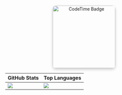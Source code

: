<div align="center">
<a href="https://codetime.dev" target="_blank">
 <img 
  src="https://img.shields.io/endpoint?style=plastic&color=539D64&url=https%3A%2F%2Fapi.codetime.dev%2Fv3%2Fusers%2Fshield%3Fuid%3D33541" 
  alt="CodeTime Badge" 
  style="border-radius: 10px; box-shadow: 0 4px 10px rgba(0,0,0,0.2); width: 200px; height: auto;"
  />
</a>
  
| GitHub Stats | Top Languages |
|--------------|---------------|
| ![](https://github-readme-stats.vercel.app/api?username=lanshi47&count_private=true&bg_color=90DEG,1E90FF,87CEEB,ADD8E6,FFFFFF,98FB98,90EE90,00FF7F,32CD32,006400&locale=cn) | ![](https://github-readme-stats.vercel.app/api/top-langs/?username=lanshi47&theme=vue) |


</div>
